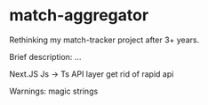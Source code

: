 # match-aggregator

Rethinking my match-tracker project after 3+ years.

Brief description: ...

Next.JS
Js -> Ts
API layer
get rid of rapid api

Warnings:
magic strings
